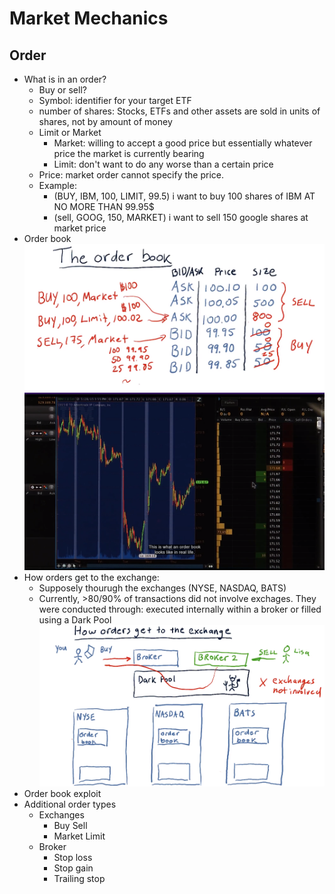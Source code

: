 # Market Mechanics
## Order
- What is in an order?
    - Buy or sell?
    - Symbol: identifier for your target ETF
    - number of shares: Stocks, ETFs and other assets are sold in units of shares, not by amount of money
    - Limit or Market
        - Market: willing to accept a good price but essentially whatever price the market is currently bearing
        - Limit: don't want to do any worse than a certain price
    - Price: market order cannot specify the price.
    - Example: 
        - (BUY, IBM, 100, LIMIT, 99.5) i want to buy 100 shares of IBM AT NO MORE THAN 99.95$
        - (sell, GOOG, 150, MARKET) i want to sell 150 google shares at market price
- Order book
![orderbook](https://raw.githubusercontent.com/suereey/ML4T_summer_study/main/02_screenshot/10_orderbook.PNG)
![orderbook02](https://raw.githubusercontent.com/suereey/ML4T_summer_study/main/02_screenshot/11_orderbook.PNG)
- How orders get to the exchange:
    - Supposely thourugh the exchanges (NYSE, NASDAQ, BATS)
    - Currently, >80/90% of transactions did not involve exchages. They were conducted through:  executed internally within a broker or filled using a Dark Pool
    ![orderexchange](https://raw.githubusercontent.com/suereey/ML4T_summer_study/main/02_screenshot/12_OrderExchange.PNG)
- Order book exploit
- Additional order types
    - Exchanges
        - Buy Sell
        - Market Limit
    - Broker
        - Stop loss
        - Stop gain
        - Trailing stop